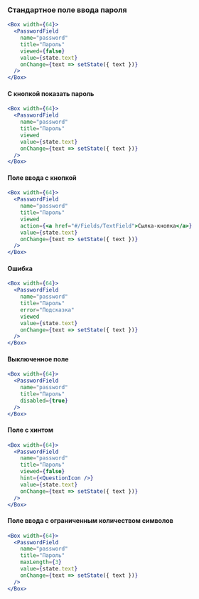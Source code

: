 ### Стандартное поле ввода пароля

```jsx
<Box width={64}>
  <PasswordField
    name="password"
    title="Пароль"
    viewed={false}
    value={state.text}
    onChange={text => setState({ text })}
  />
</Box>
```

#### С кнопкой показать пароль

```jsx
<Box width={64}>
  <PasswordField
    name="password"
    title="Пароль"
    viewed
    value={state.text}
    onChange={text => setState({ text })}
  />
</Box>
```

#### Поле ввода с кнопкой

```jsx
<Box width={64}>
  <PasswordField
    name="password"
    title="Пароль"
    viewed
    action={<a href="#/Fields/TextField">Сылка-кнопка</a>}
    value={state.text}
    onChange={text => setState({ text })}
  />
</Box>
```

#### Ошибка

```jsx
<Box width={64}>
  <PasswordField
    name="password"
    title="Пароль"
    error="Подсказка"
    viewed
    value={state.text}
    onChange={text => setState({ text })}
  />
</Box>
```

#### Выключенное поле

```jsx
<Box width={64}>
  <PasswordField
    name="password"
    title="Пароль"
    disabled={true}
  />
</Box>
```

#### Поле с хинтом

```jsx
<Box width={64}>
  <PasswordField
    name="password"
    title="Пароль"
    viewed={false}
    hint={<QuestionIcon />}
    value={state.text}
    onChange={text => setState({ text })}
  />
</Box>
```

#### Поле ввода с ограниченным количеством символов

```jsx
<Box width={64}>
  <PasswordField
    name="password"
    title="Пароль"
    maxLength={3}
    value={state.text}
    onChange={text => setState({ text })}
  />
</Box>
```
